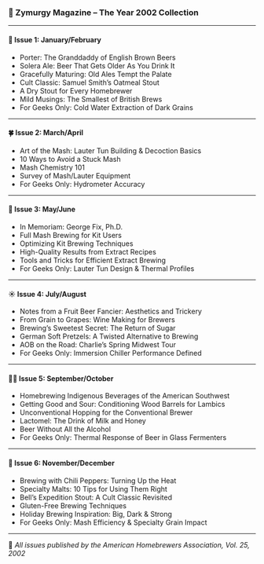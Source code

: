 ### 🍻 Zymurgy Magazine – The Year 2002 Collection

---

#### 🧊 **Issue 1: January/February**
- Porter: The Granddaddy of English Brown Beers
- Solera Ale: Beer That Gets Older As You Drink It
- Gracefully Maturing: Old Ales Tempt the Palate
- Cult Classic: Samuel Smith’s Oatmeal Stout
- A Dry Stout for Every Homebrewer
- Mild Musings: The Smallest of British Brews
- For Geeks Only: Cold Water Extraction of Dark Grains

---

#### 🍀 **Issue 2: March/April**
- Art of the Mash: Lauter Tun Building & Decoction Basics
- 10 Ways to Avoid a Stuck Mash
- Mash Chemistry 101
- Survey of Mash/Lauter Equipment
- For Geeks Only: Hydrometer Accuracy

---

#### 🍯 **Issue 3: May/June**
- In Memoriam: George Fix, Ph.D.
- Full Mash Brewing for Kit Users
- Optimizing Kit Brewing Techniques
- High-Quality Results from Extract Recipes
- Tools and Tricks for Efficient Extract Brewing
- For Geeks Only: Lauter Tun Design & Thermal Profiles

---

#### ☀️ **Issue 4: July/August**
- Notes from a Fruit Beer Fancier: Aesthetics and Trickery
- From Grain to Grapes: Wine Making for Brewers
- Brewing’s Sweetest Secret: The Return of Sugar
- German Soft Pretzels: A Twisted Alternative to Brewing
- AOB on the Road: Charlie’s Spring Midwest Tour
- For Geeks Only: Immersion Chiller Performance Defined

---

#### 🧙‍♂️ **Issue 5: September/October**
- Homebrewing Indigenous Beverages of the American Southwest
- Getting Good and Sour: Conditioning Wood Barrels for Lambics
- Unconventional Hopping for the Conventional Brewer
- Lactomel: The Drink of Milk and Honey
- Beer Without All the Alcohol
- For Geeks Only: Thermal Response of Beer in Glass Fermenters

---

#### 🧪 **Issue 6: November/December**
- Brewing with Chili Peppers: Turning Up the Heat
- Specialty Malts: 10 Tips for Using Them Right
- Bell’s Expedition Stout: A Cult Classic Revisited
- Gluten-Free Brewing Techniques
- Holiday Brewing Inspiration: Big, Dark & Strong
- For Geeks Only: Mash Efficiency & Specialty Grain Impact

---

🍺 *All issues published by the American Homebrewers Association, Vol. 25, 2002*
